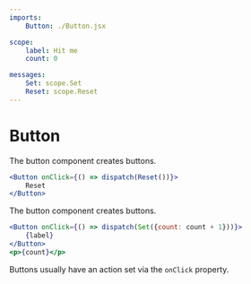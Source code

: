 ```yaml
---
imports:
    Button: ./Button.jsx

scope:
    label: Hit me
    count: 0

messages:
    Set: scope.Set
    Reset: scope.Reset
---
```


# Button

The button component creates buttons.

```jsx render
<Button onClick={() => dispatch(Reset())}>
    Reset
</Button>
```

The button component creates buttons.

```jsx demo
<Button onClick={() => dispatch(Set({count: count + 1}))}>
    {label}
</Button>
<p>{count}</p>
```

Buttons usually have an action set via the `onClick` property.
